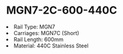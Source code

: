 # MGN7-2C-600-440C


<li/> Rail Type: MGN7 </li>
<li/> Carriages: MGN7C (Short) </li>
<li/> Rail Length: 600mm </li>
<li/> Material: 440C Stainless Steel </li>
